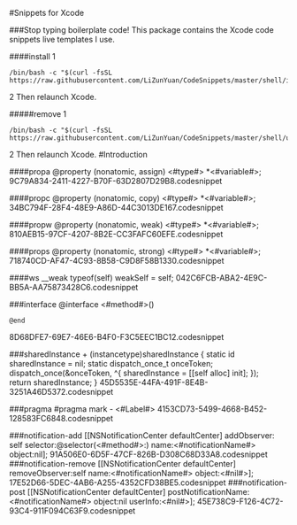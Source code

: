 
#Snippets  for Xcode

###Stop typing boilerplate code!This package contains the Xcode code snippets live templates I use.
####install
1 
```
/bin/bash -c "$(curl -fsSL https://raw.githubusercontent.com/LiZunYuan/CodeSnippets/master/shell/install.sh)"
```
2 Then relaunch Xcode.

#####remove
1 
```
/bin/bash -c "$(curl -fsSL https://raw.githubusercontent.com/LiZunYuan/CodeSnippets/master/shell/uninstall.sh)"
```

2 Then relaunch Xcode.
#Introduction
<!--***-->


<!--####mockitoios   

	#define MOCKITO_SHORTHAND
	#import "OCMockitoIOS/OCMockitoIOS.h";
1C2FBA6C-FA44-4408-AE45-F6071D31F4FA.codesnippet  


-->


<!--####setup
	- (void)setUp
	{
	    [super setUp];
	    #set up#;
	}
4DA65AE7-2FD0-4F79-842B-14FBB42E31D2.codesnippet-->


<!--####testoutlet
	- (void)test<#Outlet#>_ShouldBeConnected
	{
	    [sut view];
	    
	    assertThat(sut.<#outlet#>, is(notNilValue()));
	}
05CE602B-A281-4B4C-80A2-4F3A9C4E6902.codesnippet-->



<!--####teardown
	- (void)tearDown
	{
	    &lt;#tear down#&gt;
	    [super tearDown];
	}
9C175617-CE05-4BCA-848D-C4E4DAC19851.codesnippet-->


<!--####testbutton
	- (void)test&lt;#NameOfButton#&gt;ButtonAction
	{
	    [sut view];
	    
	    assertThat([sut.&lt;#button outlet#&gt; actionsForTarget:sut forControlEvent:UIControlEventTouchUpInside],
	               contains(@"&lt;#selector name#&gt;", nil));
	}
17D94DE5-BC5B-49F6-9697-E1D2FE4A354B.codesnippet-->


<!--####mockito
	#define MOCKITO_SHORTHAND
	#import &lt;OCMockito/OCMockito.h&gt;
CF8330B7-AA6D-48C7-96AD-20F7C943B51B.codesnippet
-->


<!--####hamcrest
	#define HC_SHORTHAND
	#import &lt;OCHamcrest/OCHamcrest.h&gt;
D3B7BE53-9A14-42F8-94D9-6B273C29B338.codesnippet

####hamcrestios
	#define HC_SHORTHAND
	#import &lt;OCHamcrestIOS/OCHamcrestIOS.h&gt;
-->	
	

####propa
	@property (nonatomic, assign) <#type#> *<#variable#>;
9C79A834-2411-4227-B70F-63D2807D29B8.codesnippet


####propc
	@property (nonatomic, copy) <#type#> *<#variable#>;
34BC794F-28F4-48E9-A86D-44C3013DE167.codesnippet



####propw
	@property (nonatomic, weak) <#type#> *<#variable#>;
810AEB15-97CF-4207-8B2E-CC3FAFC60EFE.codesnippet



####props
	@property (nonatomic, strong) <#type#> *<#variable#>;
718740CD-AF47-4C93-8B58-C9D8F58B1330.codesnippet


####ws
	__weak typeof(self) weakSelf = self;
042C6FCB-ABA2-4E9C-BB5A-AA75873428C6.codesnippet

<!--***


####outw
	@property (nonatomic, weak) IBOutlet &lt;#type#&gt; *&lt;#variable#&gt;
871F3ACE-BE01-426B-8E75-7ED8B6C04CE2.codesnippet

####action
	- (IBAction)&lt;#action#&gt;:(id)sender;
5289C7C8-FE2F-499D-B5D6-51EBC21DD265.codesnippet





####outs
	@property (nonatomic, strong) IBOutlet &lt;#type#&gt; *&lt;#variable#&gt;;
B458146A-937C-4B33-96C8-34BE8B9B0CBE.codesnippet-->



###interface
	@interface <#method#>()
	
	@end
8D68DFE7-69E7-46E6-B4F0-F3C5EEC1BC12.codesnippet

###sharedInstance
	+ (instancetype)sharedInstance
	{
	    static id sharedInstance = nil;
	    static dispatch_once_t onceToken;
	    dispatch_once(&onceToken, ^{
	        sharedInstance = [[self alloc] init];
	    });    
	    return sharedInstance;
	}
45D5535E-44FA-491F-8E4B-3251A46D5372.codesnippet

###pragma
	#pragma mark - <#Label#>
4153CD73-5499-4668-B452-128583FC6848.codesnippet


###notification-add
    [[NSNotificationCenter defaultCenter] addObserver: self selector:@selector(<#method#>:) name:<#notificationName#> object:nil];
91A506E0-6D5F-47CF-826B-D308C68D33A8.codesnippet
###notification-remove
    [[NSNotificationCenter defaultCenter] removeObserver:self name:<#notificationName#> object:<#nil#>];
17E52D66-5DEC-4AB6-A255-4352CFD38BE5.codesnippet
###notification-post
	 [[NSNotificationCenter defaultCenter] postNotificationName:<#notificationName#> object:nil userInfo:<#nil#>];
45E738C9-F126-4C72-93C4-911F094C63F9.codesnippet